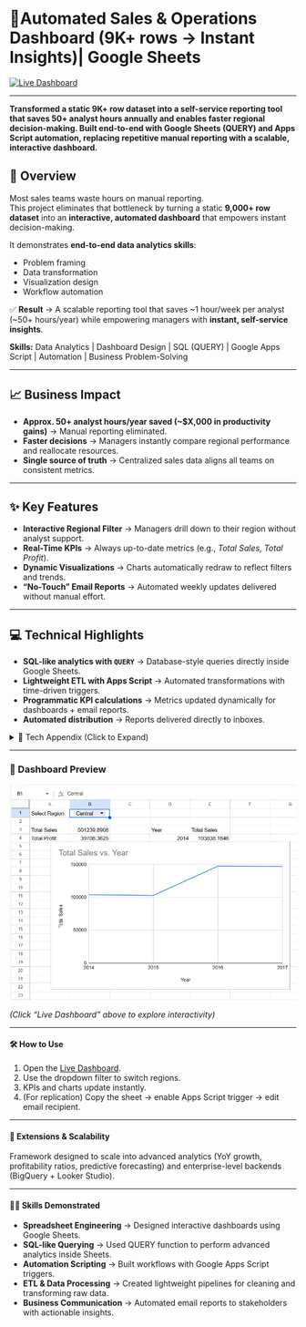 # 🚀Automated Sales & Operations Dashboard (9K+ rows → Instant Insights)| Google Sheets

[![Live Dashboard](https://img.shields.io/badge/🔗-Live%20Dashboard-blue)](https://docs.google.com/spreadsheets/d/1uYhdP-HLEO9rGaw8a_adH9PUFRhoJjzh5_HuPwkFbCU/edit?usp=sharing)

---
**Transformed a static 9K+ row dataset into a self-service reporting tool that saves 50+ analyst hours annually and enables faster regional decision-making.
Built end-to-end with Google Sheets (QUERY) and Apps Script automation, replacing repetitive manual reporting with a scalable, interactive dashboard.**

## 📌 Overview  

Most sales teams waste hours on manual reporting.  
This project eliminates that bottleneck by turning a static **9,000+ row dataset** into an **interactive, automated dashboard** that empowers instant decision-making.  

It demonstrates **end-to-end data analytics skills**:  
- Problem framing  
- Data transformation  
- Visualization design  
- Workflow automation  

✅ **Result** → A scalable reporting tool that saves ~1 hour/week per analyst (~50+ hours/year) while empowering managers with **instant, self-service insights**.  

**Skills:** Data Analytics | Dashboard Design | SQL (QUERY) | Google Apps Script | Automation | Business Problem-Solving  


---

## 📈 Business Impact  
- **Approx. 50+ analyst hours/year saved (~$X,000 in productivity gains)** → Manual reporting eliminated.  
- **Faster decisions** → Managers instantly compare regional performance and reallocate resources.  
- **Single source of truth** → Centralized sales data aligns all teams on consistent metrics.  

---

## ✨ Key Features  
- **Interactive Regional Filter** → Managers drill down to their region without analyst support.  
- **Real-Time KPIs** → Always up-to-date metrics (e.g., *Total Sales*, *Total Profit*).  
- **Dynamic Visualizations** → Charts automatically redraw to reflect filters and trends.  
- **“No-Touch” Email Reports** → Automated weekly updates delivered without manual effort.  

---

## 💻 Technical Highlights  
- **SQL-like analytics with `QUERY`** → Database-style queries directly inside Google Sheets.  
- **Lightweight ETL with Apps Script** → Automated transformations with time-driven triggers.  
- **Programmatic KPI calculations** → Metrics updated dynamically for dashboards + email reports.  
- **Automated distribution** → Reports delivered directly to inboxes.  


<details>
<summary>📂 Tech Appendix (Click to Expand)</summary>

### QUERY Function Examples
```sql
-- Total Sales
=QUERY('Raw Data'!A:U, "SELECT SUM(R) WHERE M = '"&B1&"' LABEL SUM(R) ''")

-- Total Profit
=QUERY('Raw Data'!A:U, "SELECT SUM(U) WHERE M = '"&B1&"' LABEL SUM(U) ''")

-- Dynamic Chart Data
=QUERY('Raw Data'!A:U, "SELECT YEAR(C), SUM(R) 
 WHERE M = '"&B1&"' 
 GROUP BY YEAR(C) 
 ORDER BY YEAR(C) 
 LABEL YEAR(C) 'Year', SUM(R) 'Total Sales'")
```
### Google Apps Script for Automation
```
/**
 * Calculates total sales for a given region
 * and sends a summary report via email.
 */
function sendSalesReport(regionName = "Central") {
  const SHEET_NAME = "Raw Data";
  const sheet = SpreadsheetApp.getActiveSpreadsheet().getSheetByName(SHEET_NAME);
  const data = sheet.getDataRange().getValues();
  let regionSales = 0;

  for (let i = 1; i < data.length; i++) { // skip header row
    const row = data[i];
    const region = row[12]; // Column M
    const sales = Number(row[17]) || 0; // Column R
    if (region === regionName) {
      regionSales += sales;
    }
  }

  const recipient = "your_email@example.com";
  const subject = `Automated Weekly Sales Report: ${regionName} Region`;
  const body = `This is your automated weekly report.\n\n` +
               `Total sales for the ${regionName} region are: $${regionSales.toFixed(2)}`;

  MailApp.sendEmail(recipient, subject, body);
}

```
</details>

---

### 📸 Dashboard Preview

![Dashboard Screenshot](https://raw.githubusercontent.com/Naseem-DataAnalytics/Interactive-Sales-Dashboard-Google-Sheets/main/Dashboard%20Screenshot.png)

*(Click “Live Dashboard” above to explore interactivity)*  

---

#### 🛠 How to Use

1. Open the [Live Dashboard](https://docs.google.com/spreadsheets/d/1uYhdP-HLEO9rGaw8a_adH9PUFRhoJjzh5_HuPwkFbCU/edit?usp=sharing).  
2. Use the dropdown filter to switch regions.  
3. KPIs and charts update instantly.  
4. (For replication) Copy the sheet → enable Apps Script trigger → edit email recipient.

---   

#### 🔮 Extensions & Scalability
Framework designed to scale into advanced analytics (YoY growth, profitability ratios, predictive forecasting) and enterprise-level backends (BigQuery + Looker Studio).

---
#### 🧑‍💻 Skills Demonstrated  
- **Spreadsheet Engineering** → Designed interactive dashboards using Google Sheets.  
- **SQL-like Querying** → Used QUERY function to perform advanced analytics inside Sheets.  
- **Automation Scripting** → Built workflows with Google Apps Script triggers.  
- **ETL & Data Processing** → Created lightweight pipelines for cleaning and transforming raw data.  
- **Business Communication** → Automated email reports to stakeholders with actionable insights.  







